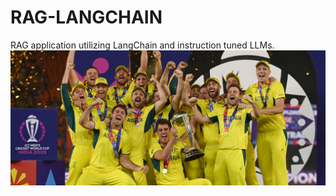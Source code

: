 # RAG-LANGCHAIN
RAG application utilizing LangChain and instruction tuned LLMs.
![Alt text](worldcup.jpg)
